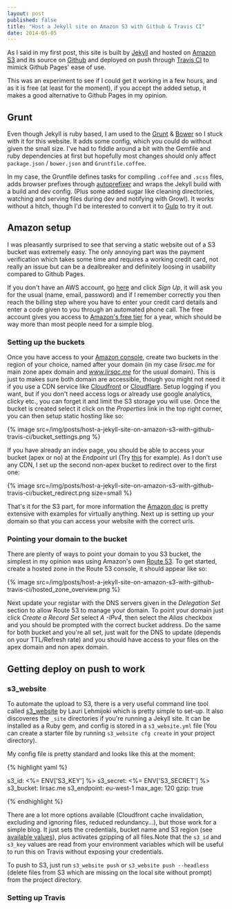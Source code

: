 ```yaml
---
layout: post
published: false
title: "Host a Jekyll site on Amazon S3 with Github & Travis CI"
date: 2014-05-05
---
```


As I said in my first post, this site is built by [Jekyll](http://jekyllrb.com/) and hosted on [Amazon S3](http://aws.amazon.com/s3/ "Amazon S3") and its source on [Github](https://github.com/lirsacc/lirsac.me/ "Git repo of lirsac.me") and deployed on push through [Travis CI](https://travis-ci.org/lirsacc/lirsac.me) to mimick Github Pages' ease of use.

This was an experiment to see if I could get it working in a few hours, and as it is free (at least for the moment), if you accept the added setup, it makes a good alternative to Github Pages in my opinion.

## Grunt

Even though Jekyll is ruby based, I am used to the [Grunt](http://gruntjs.com/) & [Bower](http://bower.io/) so I stuck with it for this website. It adds some config, which you could do without given the small size. I've had to fiddle around a bit with the Gemfile and ruby dependencies at first but hopefully most changes should only affect `package.json` / `bower.json` and `Gruntfile.coffee`.

In my case, the Gruntfile defines tasks for compiling `.coffee` and `.scss` files, adds browser prefixes through [autoprefixer](https://github.com/ai/autoprefixer) and wraps the Jekyll build with a build and dev config. (Plus some added sugar like cleaning directories, watching and serving files during dev and notifying with Growl). It works without a hitch, though I'd be interested to convert it to [Gulp](http://gulpjs.com/) to try it out.

## Amazon setup

I was pleasantly surprised to see that serving a static website out of a S3 bucket was extremely easy. The only annoying part was the payment verification which takes some time and requires a working credit card, not really an issue but can be a dealbreaker and definitely loosing in usability compared to Github Pages.

If you don't have an AWS account, go [here](http://aws.amazon.com/ "AWS home page") and click *Sign Up*, it will ask you for the usual (name, email, password) and if I remember correctly you then reach the billing step where you have to enter your credit card details and enter a code given to you through an automated phone call. The free account gives you access to [Amazon's free tier](http://aws.amazon.com/free/) for a year, which should be way more than most people need for a simple blog.

### Setting up the buckets

Once you have access to your [Amazon console](https://console.aws.amazon.com/s3/), create two buckets in the region of your choice, named after your domain (in my case *lirsac.me* for main zone apex domain and *www.lirsac.me* for the usual domain). This is just to makes sure both domain are accessible, though you might not need it if you use a CDN service like [Cloudfront](http://aws.amazon.com/cloudfront/) or [Cloudflare](http://www.cloudflare.com/). Setup logging if you want, but if you don't need access logs or already use google analytics, clicky etc., you can forget it and limit the S3 storage you will use. Once the bucket is created select it click on the *Properties* link in the top right corner, you can then setup static hosting like so:

{% image src=/img/posts/host-a-jekyll-site-on-amazon-s3-with-github-travis-ci/bucket_settings.png %}

If you have already an index page, you should be able to access your bucket (apex or no) at the *Endpoint* url (Try [this](http://lirsac.me.s3-website-eu-west-1.amazonaws.com) for example). As I don't use any CDN, I set up the second non-apex bucket to redirect over to the first one:

{% image src=/img/posts/host-a-jekyll-site-on-amazon-s3-with-github-travis-ci/bucket_redirect.png size=small %}

That's it for the S3 part, for more information the [Amazon doc](http://docs.aws.amazon.com/AmazonS3/latest/dev/WebsiteHosting.html) is pretty extensive with examples for virtually anything. Next up is setting up your domain so that you can access your website with the correct urls.

### Pointing your domain to the bucket

There are plenty of ways to point your domain to you S3 bucket, the simplest in my opinion was using Amazon's own [Route 53](http://aws.amazon.com/route53/). To get started, create a hosted zone in the Route 53 console, it should appear like so:

{% image src=/img/posts/host-a-jekyll-site-on-amazon-s3-with-github-travis-ci/hosted_zone_overview.png %}

Next update your registar with the DNS servers given in the *Delegation Set* section to allow Route 53 to manage your domain. To point your domain just click *Create a Record Set* select *A -IPv4*, then select the *Alias* checkbox and you should be prompted with the correct bucket address. Do the same for both bucket and you're all set, just wait for the DNS to update (depends on your TTL/Refresh rate) and you should have access to your files on the apex domain and non apex domain.

## Getting deploy on push to work

### s3_website

To automate the upload to S3, there is a very useful command line tool called [s3_website](https://github.com/laurilehmijoki/s3_website) by Lauri Lehmijoki which is pretty simple to set-up. It also discoveres the `_site` directories if you're running a Jekyll site.
It can be installed as a Ruby gem, and config is stored in a `s3_website.yml` file (You can create a starter file by running `s3_website cfg create` in your project directory).

My config file is pretty standard and looks like this at the moment:

{% highlight yaml %}

s3_id: <%= ENV['S3_KEY'] %>
s3_secret: <%= ENV['S3_SECRET'] %>
s3_bucket: lirsac.me
s3_endpoint: eu-west-1
max_age: 120
gzip: true

{% endhighlight %}

There are a lot more options available (Cloudfront cache invalidation, excluding and ignoring files, reduced redundancy...), but those work for a simple blog. It just sets the credentials, bucket name and S3 region (see [available values](http://docs.aws.amazon.com/general/latest/gr/rande.html#s3_region "Available S3 Regions")), plus activates gzipping of all files.Note that the `s3_id` and `s3_key` values are read from your environment variables which will be useful to run this on Travis without exposing your credentials.

To push to S3, just run `s3_website push` or `s3_website push --headless` (delete files from S3 which are missing on the local site without prompt) from the project directory.

### Setting up Travis

